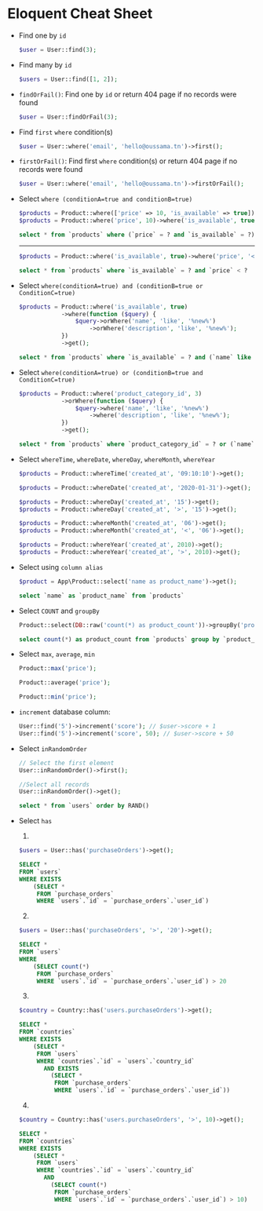 # Eloquent Cheat Sheet

* Find one by `id`
    ```php
    $user = User::find(3);
    ```

* Find many by `id`
    ```php
    $users = User::find([1, 2]);
    ```


* `findOrFail()`: Find one by `id` or return 404 page if no records were found
    ```php
    $user = User::findOrFail(3);
    ```

* Find `first` `where` condition(s)
    ```php
    $user = User::where('email', 'hello@oussama.tn')->first();
    ```

* `firstOrFail()`: Find first `where` condition(s) or return 404 page if no records were found
    ```php
    $user = User::where('email', 'hello@oussama.tn')->firstOrFail();
    ```


* Select `where (conditionA=true and conditionB=true)`

    ```php
    $products = Product::where(['price' => 10, 'is_available' => true])->get();  
    $products = Product::where('price', 10)->where('is_available', true)->get();  
    ```
    ```sql
    select * from `products` where (`price` = ? and `is_available` = ?)
    ```

    ---

    ```php
    $products = Product::where('is_available', true)->where('price', '<', '100')->get();  
    ```
    ```sql
    select * from `products` where `is_available` = ? and `price` < ?
    ```
* Select `where(conditionA=true) and (conditionB=true or ConditionC=true)`

    ```php
    $products = Product::where('is_available', true)
                ->where(function ($query) {
                    $query->orWhere('name', 'like', '%new%')
                        ->orWhere('description', 'like', '%new%');
                })
                ->get();  
    ```
    ```sql
    select * from `products` where `is_available` = ? and (`name` like ? or `description` like ?)
    ```

* Select `where(conditionA=true) or (conditionB=true and ConditionC=true)`
    ```php
    $products = Product::where('product_category_id', 3)
                ->orWhere(function ($query) {
                    $query->where('name', 'like', '%new%')
                        ->where('description', 'like', '%new%');
                })
                ->get();  
    ```
    ```sql
    select * from `products` where `product_category_id` = ? or (`name` like ? and `description` like ?)
    ```

* Select `whereTime`, `whereDate`, `whereDay`, `whereMonth`, `whereYear`

    ```php
    $products = Product::whereTime('created_at', '09:10:10')->get();
    ```
    ```php
    $products = Product::whereDate('created_at', '2020-01-31')->get();
    ```
    ```php
    $products = Product::whereDay('created_at', '15')->get();
    $products = Product::whereDay('created_at', '>', '15')->get();
    ```
    ```php
    $products = Product::whereMonth('created_at', '06')->get();
    $products = Product::whereMonth('created_at', '<', '06')->get();
    ```
    ```php
    $products = Product::whereYear('created_at', 2010)->get();
    $products = Product::whereYear('created_at', '>', 2010)->get();
    ```

* Select using `column alias`

    ```php
    $product = App\Product::select('name as product_name')->get();
    ```
    ```sql
    select `name` as `product_name` from `products`
    ```

* Select `COUNT` and `groupBy`

    ```php
    Product::select(DB::raw('count(*) as product_count'))->groupBy('product_category_id')->get();
    ```
    ```sql
    select count(*) as product_count from `products` group by `product_category_id`
    ```

* Select `max`, `average`, `min`
    ```php
    Product::max('price');
    ```

    ```php
    Product::average('price');
    ```

    ```php
    Product::min('price');
    ```

* `increment` database column:
    ```php
    User::find('5')->increment('score'); // $user->score + 1
    User::find('5')->increment('score', 50); // $user->score + 50
    ```

* Select `inRandomOrder`
    ```php
    // Select the first element
    User::inRandomOrder()->first();
    
    //Select all records
    User::inRandomOrder()->get();
    ```
    ```sql
    select * from `users` order by RAND()
    ```


* Select `has`

  1.  
    ```php
    $users = User::has('purchaseOrders')->get();
    ```
    ```sql
    SELECT *
    FROM `users`
    WHERE EXISTS
        (SELECT *
         FROM `purchase_orders`
         WHERE `users`.`id` = `purchase_orders`.`user_id`)
    ```
  2.
    ```php
    $users = User::has('purchaseOrders', '>', '20')->get();
    ```
    ```sql
    SELECT *
    FROM `users`
    WHERE
        (SELECT count(*)
         FROM `purchase_orders`
         WHERE `users`.`id` = `purchase_orders`.`user_id`) > 20
    ```
  3.
    ```php
    $country = Country::has('users.purchaseOrders')->get();
    ```
    ```sql
    SELECT *
    FROM `countries`
    WHERE EXISTS
        (SELECT *
         FROM `users`
         WHERE `countries`.`id` = `users`.`country_id`
           AND EXISTS
             (SELECT *
              FROM `purchase_orders`
              WHERE `users`.`id` = `purchase_orders`.`user_id`))
    ```
  4.
    ```php
    $country = Country::has('users.purchaseOrders', '>', 10)->get();
    ```
    ```sql
    SELECT *
    FROM `countries`
    WHERE EXISTS
        (SELECT *
         FROM `users`
         WHERE `countries`.`id` = `users`.`country_id`
           AND
             (SELECT count(*)
              FROM `purchase_orders`
              WHERE `users`.`id` = `purchase_orders`.`user_id`) > 10)
    ```

